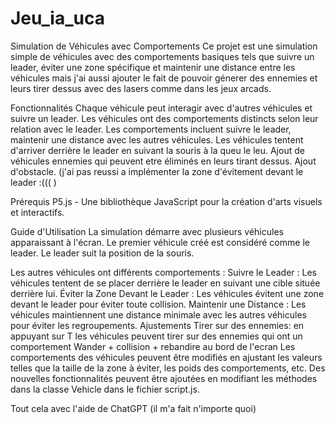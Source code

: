 # Jeu_ia_uca
Simulation de Véhicules avec Comportements
Ce projet est une simulation simple de véhicules avec des comportements basiques tels que suivre un leader, éviter une zone spécifique et maintenir une distance entre les véhicules mais j'ai aussi ajouter le fait de pouvoir génerer des ennemies et leurs tirer dessus avec des lasers comme dans les jeux arcads.

Fonctionnalités
Chaque véhicule peut interagir avec d'autres véhicules et suivre un leader.
Les véhicules ont des comportements distincts selon leur relation avec le leader.
Les comportements incluent suivre le leader, maintenir une distance avec les autres véhicules.
Les véhicules tentent d'arriver derrière le leader en suivant la souris à la queu le leu.
Ajout de véhicules ennemies qui peuvent etre éliminés en leurs tirant dessus.
Ajout d'obstacle.
(j'ai pas reussi a implémenter la zone d'évitement devant le leader :((( )

Prérequis
P5.js - Une bibliothèque JavaScript pour la création d'arts visuels et interactifs.

Guide d'Utilisation
La simulation démarre avec plusieurs véhicules apparaissant à l'écran.
Le premier véhicule créé est considéré comme le leader.
Le leader suit la position de la souris.

Les autres véhicules ont différents comportements :
Suivre le Leader : Les véhicules tentent de se placer derrière le leader en suivant une cible située derrière lui.
Éviter la Zone Devant le Leader : Les véhicules évitent une zone devant le leader pour éviter toute collision.
Maintenir une Distance : Les véhicules maintiennent une distance minimale avec les autres véhicules pour éviter les regroupements.
Ajustements
Tirer sur des ennemies: en appuyant sur T les véhicules peuvent tirer sur des ennemies qui ont un comportement Wander + collision + rebandire au bord de l'ecran
Les comportements des véhicules peuvent être modifiés en ajustant les valeurs telles que la taille de la zone à éviter, les poids des comportements, etc.
Des nouvelles fonctionnalités peuvent être ajoutées en modifiant les méthodes dans la classe Vehicle dans le fichier script.js.

Tout cela avec l'aide de ChatGPT (il m'a fait n'importe quoi) 
